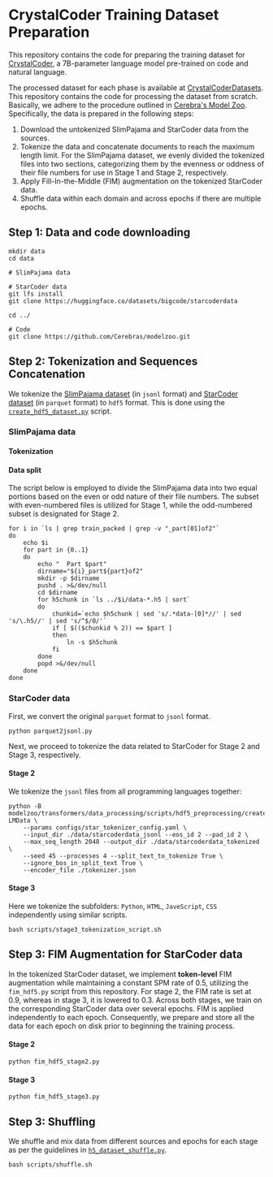 # CrystalCoder Training Dataset Preparation

This repository contains the code for preparing the training dataset for [CrystalCoder](https://huggingface.co/LLM360/CrystalCoder), a 7B-parameter language model pre-trained on code and natural language.

The processed dataset for each phase is available at [CrystalCoderDatasets](https://huggingface.co/datasets/LLM360/CrystalCoderDatasets). This repository contains the code for processing the dataset from scratch. 
Basically, we adhere to the procedure outlined in [Cerebra's Model Zoo](https://github.com/Cerebras/modelzoo/tree/main/modelzoo/transformers/data_processing/scripts). Specifically, the data is prepared in the following steps:

1. Download the untokenized SlimPajama and StarCoder data from the sources.
2. Tokenize the data and concatenate documents to reach the maximum length limit. For the SlimPajama dataset, we evenly divided the tokenized files into two sections, categorizing them by the evenness or oddness of their file numbers for use in Stage 1 and Stage 2, respectively.
3. Apply Fill-In-the-Middle (FIM) augmentation on the tokenized StarCoder data.
4. Shuffle data within each domain and across epochs if there are multiple epochs.

## Step 1: Data and code downloading
```
mkdir data
cd data

# SlimPajama data

# StarCoder data
git lfs install
git clone https://huggingface.co/datasets/bigcode/starcoderdata

cd ../

# Code
git clone https://github.com/Cerebras/modelzoo.git
```


## Step 2: Tokenization and Sequences Concatenation

We tokenize the [SlimPajama dataset](https://huggingface.co/datasets/cerebras/SlimPajama-627B) (in `jsonl` format) and [StarCoder dataset](https://huggingface.co/datasets/bigcode/starcoderdata) (in `parquet` format) to `hdf5` format. This is done using the [`create_hdf5_dataset.py`](https://github.com/Cerebras/modelzoo/blob/main/modelzoo/transformers/data_processing/scripts/hdf5_preprocessing/create_hdf5_dataset.py) script.

### SlimPajama data

#### Tokenization

#### Data split

The script below is employed to divide the SlimPajama data into two equal portions based on the even or odd nature of their file numbers. The subset with even-numbered files is utilized for Stage 1, while the odd-numbered subset is designated for Stage 2.

```
for i in `ls | grep train_packed | grep -v "_part[01]of2"`
do
	echo $i
	for part in {0..1}
	do
		echo "  Part $part"
		dirname="${i}_part${part}of2"
		mkdir -p $dirname
		pushd . >&/dev/null
		cd $dirname
		for h5chunk in `ls ../$i/data-*.h5 | sort`
		do
			chunkid=`echo $h5chunk | sed 's/.*data-[0]*//' | sed 's/\.h5//' | sed 's/^$/0/'`
			if [ $(($chunkid % 2)) == $part ]
			then
				ln -s $h5chunk
			fi
		done
		popd >&/dev/null
	done
done
```


### StarCoder data

First, we convert the original `parquet` format to `jsonl` format.

```
python parquet2jsonl.py
```

Next, we proceed to tokenize the data related to StarCoder for Stage 2 and Stage 3, respectively.

#### Stage 2

We tokenize the `jsonl` files from all programming languages together:

```
python -B modelzoo/transformers/data_processing/scripts/hdf5_preprocessing/create_hdf5_dataset.py LMData \ 
    --params configs/star_tokenizer_config.yaml \ 
    --input_dir ./data/starcoderdata_jsonl --eos_id 2 --pad_id 2 \ 
    --max_seq_length 2048 --output_dir ./data/starcoderdata_tokenized \ 
    --seed 45 --processes 4 --split_text_to_tokenize True \ 
    --ignore_bos_in_split_text True \ 
    --encoder_file ./tokenizer.json
```

#### Stage 3

Here we tokenize the subfolders: `Python`, `HTML`, `JaveScript`, `CSS` independently using similar scripts.
```
bash scripts/stage3_tokenization_script.sh
```


## Step 3: FIM Augmentation for StarCoder data

In the tokenized StarCoder dataset, we implement **token-level** FIM augmentation while maintaining a constant SPM rate of 0.5, utilizing the `fim_hdf5.py` script from this repository. For stage 2, the FIM rate is set at 0.9, whereas in stage 3, it is lowered to 0.3. Across both stages, we train on the corresponding StarCoder data over several epochs. FIM is applied independently to each epoch. Consequently, we prepare and store all the data for each epoch on disk prior to beginning the training process.

#### Stage 2

```
python fim_hdf5_stage2.py
```

#### Stage 3
```
python fim_hdf5_stage3.py
```

## Step 3: Shuffling

We shuffle and mix data from different sources and epochs for each stage as per the guidelines in [`h5_dataset_shuffle.py`](https://github.com/Cerebras/modelzoo/blob/main/modelzoo/transformers/data_processing/scripts/hdf5_shuffling/h5_dataset_shuffle.py).

```
bash scripts/shuffle.sh
```
